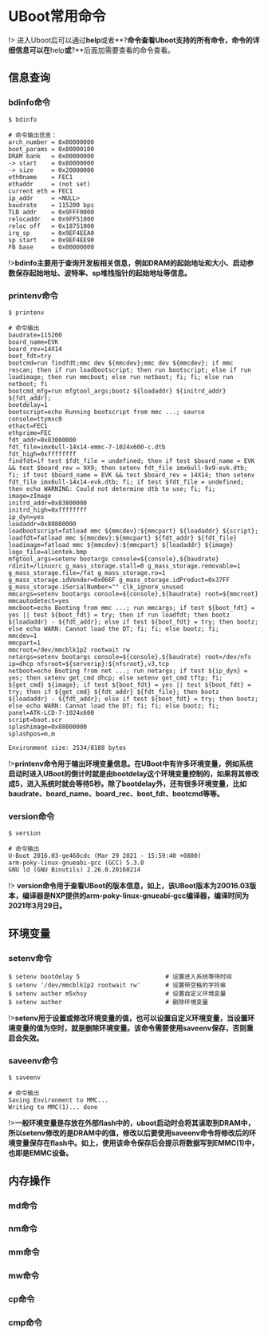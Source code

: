 # UBoot常用命令

!> 进入Uboot后可以通过**help**或者**?**命令查看Uboot支持的所有命令，命令的详细信息可以在**help**或**?**后面加需要查看的命令查看。

## 信息查询

### bdinfo命令

```shell
$ bdinfo

# 命令输出信息：
arch_number = 0x00000000
boot_params = 0x80000100
DRAM bank   = 0x00000000
-> start    = 0x80000000
-> size     = 0x20000000
eth0name    = FEC1
ethaddr     = (not set)
current eth = FEC1
ip_addr     = <NULL>
baudrate    = 115200 bps
TLB addr    = 0x9FFF0000
relocaddr   = 0x9FF51000
reloc off   = 0x18751000
irq_sp      = 0x9EF4EEA0
sp start    = 0x9EF4EE90
FB base     = 0x00000000
```

!>**bdinfo主要用于查询开发板相关信息，例如DRAM的起始地址和大小、启动参数保存起始地址、波特率、sp堆栈指针的起始地址等信息。**

### printenv命令


```shell
$ printenv

# 命令输出
baudrate=115200
board_name=EVK
board_rev=14X14
boot_fdt=try
bootcmd=run findfdt;mmc dev ${mmcdev};mmc dev ${mmcdev}; if mmc rescan; then if run loadbootscript; then run bootscript; else if run loadimage; then run mmcboot; else run netboot; fi; fi; else run netboot; fi
bootcmd_mfg=run mfgtool_args;bootz ${loadaddr} ${initrd_addr} ${fdt_addr};
bootdelay=1
bootscript=echo Running bootscript from mmc ...; source
console=ttymxc0
ethact=FEC1
ethprime=FEC
fdt_addr=0x83000000
fdt_file=imx6ull-14x14-emmc-7-1024x600-c.dtb
fdt_high=0xffffffff
findfdt=if test $fdt_file = undefined; then if test $board_name = EVK && test $board_rev = 9X9; then setenv fdt_file imx6ull-9x9-evk.dtb; fi; if test $board_name = EVK && test $board_rev = 14X14; then setenv fdt_file imx6ull-14x14-evk.dtb; fi; if test $fdt_file = undefined; then echo WARNING: Could not determine dtb to use; fi; fi;
image=zImage
initrd_addr=0x83800000
initrd_high=0xffffffff
ip_dyn=yes
loadaddr=0x80800000
loadbootscript=fatload mmc ${mmcdev}:${mmcpart} ${loadaddr} ${script};
loadfdt=fatload mmc ${mmcdev}:${mmcpart} ${fdt_addr} ${fdt_file}
loadimage=fatload mmc ${mmcdev}:${mmcpart} ${loadaddr} ${image}
logo_file=alientek.bmp
mfgtool_args=setenv bootargs console=${console},${baudrate} rdinit=/linuxrc g_mass_storage.stall=0 g_mass_storage.removable=1 g_mass_storage.file=/fat g_mass_storage.ro=1 g_mass_storage.idVendor=0x066F g_mass_storage.idProduct=0x37FF g_mass_storage.iSerialNumber="" clk_ignore_unused 
mmcargs=setenv bootargs console=${console},${baudrate} root=${mmcroot}
mmcautodetect=yes
mmcboot=echo Booting from mmc ...; run mmcargs; if test ${boot_fdt} = yes || test ${boot_fdt} = try; then if run loadfdt; then bootz ${loadaddr} - ${fdt_addr}; else if test ${boot_fdt} = try; then bootz; else echo WARN: Cannot load the DT; fi; fi; else bootz; fi;
mmcdev=1
mmcpart=1
mmcroot=/dev/mmcblk1p2 rootwait rw
netargs=setenv bootargs console=${console},${baudrate} root=/dev/nfs ip=dhcp nfsroot=${serverip}:${nfsroot},v3,tcp
netboot=echo Booting from net ...; run netargs; if test ${ip_dyn} = yes; then setenv get_cmd dhcp; else setenv get_cmd tftp; fi; ${get_cmd} ${image}; if test ${boot_fdt} = yes || test ${boot_fdt} = try; then if ${get_cmd} ${fdt_addr} ${fdt_file}; then bootz ${loadaddr} - ${fdt_addr}; else if test ${boot_fdt} = try; then bootz; else echo WARN: Cannot load the DT; fi; fi; else bootz; fi;
panel=ATK-LCD-7-1024x600
script=boot.scr
splashimage=0x88000000
splashpos=m,m

Environment size: 2534/8188 bytes
```

!>**printenv命令用于输出环境变量信息。在UBoot中有许多环境变量，例如系统启动时进入UBoot的倒计时就是由bootdelay这个环境变量控制的，如果将其修改成5，进入系统时就会等待5秒。除了bootdelay外，还有很多环境变量，比如baudrate、board_name、board_rec、boot_fdt、bootcmd等等。**

### version命令

```shell
$ version

# 命令输出
U-Boot 2016.03-ge468cdc (Mar 29 2021 - 15:59:40 +0800)
arm-poky-linux-gnueabi-gcc (GCC) 5.3.0
GNU ld (GNU Binutils) 2.26.0.20160214
```

!> **version命令用于查看UBoot的版本信息，如上，该UBoot版本为20016.03版本，编译器是NXP提供的arm-poky-linux-gnueabi-gcc编译器，编译时间为2021年3月29日。**

## 环境变量

### setenv命令

```shell
$ setenv bootdelay 5						# 设置进入系统等待时间
$ setenv '/dev/mmcblk1p2 rootwait rw'		# 设置带空格的字符串
$ setenv auther	m5xhsy						# 设置自定义环境变量
$ setenv auther								# 删除环境变量
```

!>**setenv用于设置或修改环境变量的值，也可以设置自定义环境变量，当设置环境变量的值为空时，就是删除环境变量。该命令需要使用saveenv保存，否则重启会失效。**

### saveenv命令

```shell
$ saveenv 

# 命令输出
Saving Environment to MMC...
Writing to MMC(1)... done
```

!>**一般环境变量是存放在外部flash中的，uboot启动时会将其读取到DRAM中，所以setenv修改的是DRAM中的值，修改以后要使用saveenv命令将修改后的环境变量保存在flash中。如上，使用该命令保存后会提示将数据写到EMMC(1)中，也即是EMMC设备。**

## 内存操作

### md命令

### nm命令

### mm命令

### mw命令

### cp命令

### cmp命令
